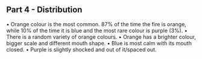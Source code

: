 ## Part 4 - Distribution 

•	Orange colour is the most common. 87% of the time the fire is orange, while 10% of the time it is blue and the most rare colour is purple (3%).
•	There is a random variety of orange colours. 
•	Orange has a brighter colour, bigger scale and different mouth shape.
•	Blue is most calm with its mouth closed.
•	Purple is slightly shocked and out of it/spaced out.

